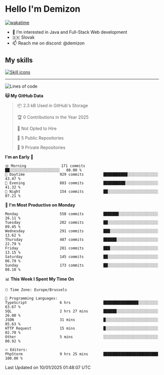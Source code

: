 # Hello I'm Demizon
[![wakatime](https://wakatime.com/badge/user/6ad1949f-d6d7-44f9-9eee-c35e54cc499b.svg)](https://wakatime.com/@6ad1949f-d6d7-44f9-9eee-c35e54cc499b)
- 👀 I’m interested in Java and Full-Stack Web development
- 🇸🇰 Slovak
- 📫 Reach me on discord: @demizon

## My skills
[![Skill icons](https://skillicons.dev/icons?i=java,js,ts,html,css,react,nextjs,tailwind,supabase,py,git,docker,linux,mysql,postgres,mongo&theme=dark)](https://github.com/Demizon3433)

---

<!--START_SECTION:waka-->
![Lines of code](https://img.shields.io/badge/From%20Hello%20World%20I%27ve%20Written-635.5%20thousand%20lines%20of%20code-blue)

**🐱 My GitHub Data** 

> 📦 2.3 kB Used in GitHub's Storage 
 > 
> 🏆 0 Contributions in the Year 2025
 > 
> 🚫 Not Opted to Hire
 > 
> 📜 5 Public Repositories 
 > 
> 🔑 9 Private Repositories 
 > 
**I'm an Early 🐤** 

```text
🌞 Morning                171 commits         ██░░░░░░░░░░░░░░░░░░░░░░░   08.00 % 
🌆 Daytime                929 commits         ███████████░░░░░░░░░░░░░░   43.47 % 
🌃 Evening                883 commits         ██████████░░░░░░░░░░░░░░░   41.32 % 
🌙 Night                  154 commits         ██░░░░░░░░░░░░░░░░░░░░░░░   07.21 % 
```
📅 **I'm Most Productive on Monday** 

```text
Monday                   558 commits         ███████░░░░░░░░░░░░░░░░░░   26.11 % 
Tuesday                  202 commits         ██░░░░░░░░░░░░░░░░░░░░░░░   09.45 % 
Wednesday                291 commits         ███░░░░░░░░░░░░░░░░░░░░░░   13.62 % 
Thursday                 487 commits         ██████░░░░░░░░░░░░░░░░░░░   22.79 % 
Friday                   281 commits         ███░░░░░░░░░░░░░░░░░░░░░░   13.15 % 
Saturday                 145 commits         ██░░░░░░░░░░░░░░░░░░░░░░░   06.79 % 
Sunday                   173 commits         ██░░░░░░░░░░░░░░░░░░░░░░░   08.10 % 
```


📊 **This Week I Spent My Time On** 

```text
🕑︎ Time Zone: Europe/Brussels

💬 Programming Languages: 
TypeScript               6 hrs               ████████████████░░░░░░░░░   63.67 % 
SQL                      2 hrs 27 mins       ██████░░░░░░░░░░░░░░░░░░░   26.00 % 
JSON                     31 mins             █░░░░░░░░░░░░░░░░░░░░░░░░   05.63 % 
HTTP Request             15 mins             █░░░░░░░░░░░░░░░░░░░░░░░░   02.70 % 
Other                    5 mins              ░░░░░░░░░░░░░░░░░░░░░░░░░   00.92 % 

🔥 Editors: 
PhpStorm                 9 hrs 25 mins       █████████████████████████   100.00 % 
```


 Last Updated on 10/01/2025 01:48:07 UTC
<!--END_SECTION:waka-->
